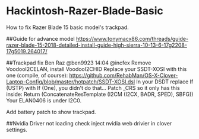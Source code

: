 # Hackintosh-Razer-Blade-Basic
How to fix Razer Blade 15 basic model's trackpad.

##Guide for advance model
https://www.tonymacx86.com/threads/guide-razer-blade-15-2018-detailed-install-guide-high-sierra-10-13-6-17g2208-17g5019.264017/

##Trackpad fix
Ben Raz @ben9923 14:04
@incfex Remove VoodooI2CELAN, install VoodooI2CHID
Replace your SSDT-XOSI with this one (compile, of course):
https://github.com/RehabMan/OS-X-Clover-Laptop-Config/blob/master/hotpatch/SSDT-XOSI.dsl
In your DSDT replace If (USTP) with If (One), you didn't do that...
Patch _CRS so it only has this inside:
Return (ConcatenateResTemplate (I2CM (I2CX, BADR, SPED), SBFG))
Your ELAN0406 is under I2C0.

Add battery patch to show trackpad.

##Nvidia Driver not loading
check inject nvidia web drivier in clover settings.
